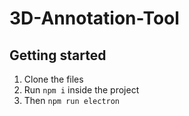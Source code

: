 # 3D-Annotation-Tool

## Getting started
1. Clone the files
2. Run `npm i` inside the project
3. Then `npm run electron`
